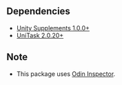 ## Dependencies

- [Unity Supplements 1.0.0+](https://openupm.com/packages/com.laicasaane.unity-supplements/)
- [UniTask 2.0.20+](https://openupm.com/packages/com.cysharp.unitask/)

## Note

- This package uses [Odin Inspector](https://odininspector.com/).